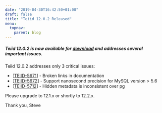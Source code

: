```yaml
---
date: "2019-04-30T16:42:50+01:00"
draft: false
title: "Teiid 12.0.2 Released"
menu:
  topnav:
    parent: blog
---
```


##### Teiid 12.0.2 is now available for [download](/teiid_wildfly/downloads_12x/) and addresses several important issues.

<!--more-->

Teiid 12.0.2 addresses only 3 critical issues:

<ul>
<li>[<a href='https://issues.redhat.com/browse/TEIID-5671'>TEIID-5671</a>] -         Broken links in documentation
</li>
<li>[<a href='https://issues.redhat.com/browse/TEIID-5672'>TEIID-5672</a>] -         Support nanosecond precision for MySQL version &gt; 5.6
</li>
<li>[<a href='https://issues.redhat.com/browse/TEIID-5712'>TEIID-5712</a>] -         Hidden metadata is inconsistent over pg
</li>
</ul>

Please upgrade to 12.1.x or shortly to 12.2.x. 

Thank you, Steve 
